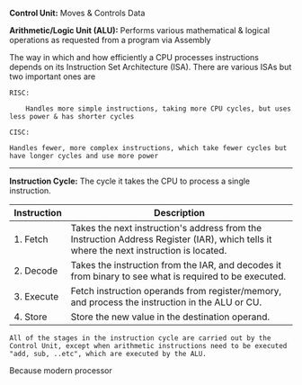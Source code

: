 
**Control Unit:** Moves & Controls Data

**Arithmetic/Logic Unit (ALU):** Performs various mathematical & logical operations as requested from a program via Assembly

The way in which and how efficiently a CPU processes instructions depends on its Instruction Set Architecture (ISA). There are various ISAs but two important ones are 

	RISC: 
	
		Handles more simple instructions, taking more CPU cycles, but uses less power & has shorter cycles

	CISC: 
	
	Handles fewer, more complex instructions, which take fewer cycles but have longer cycles and use more power

-----------------------------------------

**Instruction Cycle:** The cycle it takes the CPU to process a single instruction. 

| Instruction | Description                                                                                                                                 |
|-------------|---------------------------------------------------------------------------------------------------------------------------------------------|
| 1. Fetch	   | Takes the next instruction's address from the Instruction Address Register (IAR), which tells it where the next instruction is located.<br> |
| 2. Decode	  | Takes the instruction from the IAR, and decodes it from binary to see what is required to be executed.<br>                                  |
| 3. Execute	 | Fetch instruction operands from register/memory, and process the instruction in the ALU or CU.<br>                                          |
| 4. Store	   | Store the new value in the destination operand.<br>                                                                                         |

	All of the stages in the instruction cycle are carried out by the Control Unit, except when arithmetic instructions need to be executed "add, sub, ..etc", which are executed by the ALU.

Because modern processor

